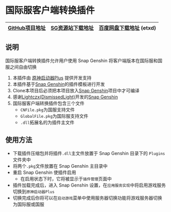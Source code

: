 # 国际服客户端转换插件

| [GitHub项目地址](https://github.com/DawnFz/Genshin.Launcher.Plus.SE.Plugin) | [SG资源站下载地址](https://resource.snapgenshin.com/Plugins/Genshin.Launcher.Plus.SE.Plugin/) | [百度网盘下载地址](https://pan.baidu.com/share/init?surl=-5zQoVfE7ImdXrn8OInKqg) (etxd) |
| :----------------------------------------------------------: | :----------------------------------------------------------: | :----------------------------------------------------------: |

## 说明

国际服客户端转换插件允许用户使用 Snap Genshin 将客户端版本在国际服和国服之间自由切换

1. 本插件由 [原神启动器Plus](https://github.com/DawnFz/Genshin.Launcher.Plus) 提供开发支持
1. 本插件基于[Snap Genshin](https://github.com/DGP-Studio/Snap.Genshin)的插件模板进行开发
2. Clone本项目后必须把本项目放入[Snap Genshin](https://github.com/DGP-Studio/Snap.Genshin)项目中才可编译
3. 感谢[Lightczx(DismissedLight)](https://github.com/Lightczx)开发的[Snap Genshin](https://github.com/DGP-Studio/Snap.Genshin)
5. 国际服客户端转换插件包含三个文件
   - `CNFile.pkg`为国服支持文件
   - `GlobalFile.pkg`为国际服支持文件
   - `.dll`拓展名的为插件主文件

## 使用方法

- 下载插件压缩包并将插件`.dll`主文件放置于 Snap Genshin 目录下的 `Plugins`文件夹中
- 将两个`.pkg`文件放置在 Snap Genshin 主目录中
- 重启 Snap Genshin 使插件启用
  - 在启用状态下时，它将被显示于`插件管理`页面中
- 插件加载完成后，进入 Snap Genshin 设置，在`应用服务实现`中将启用游戏服务切换到`原神启动器Plus`
- 切换完成后你将可以在`启动游戏`菜单中使用服务器切换功能将游戏服务器切换为国际服或国服

